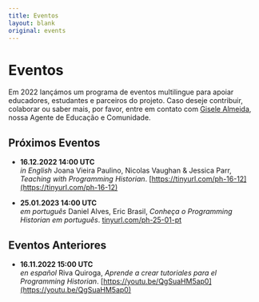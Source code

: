 ```yaml
---
title: Eventos
layout: blank
original: events
---
```


# Eventos

Em 2022 lançámos um programa de eventos multilingue para apoiar educadores, estudantes e parceiros do projeto. Caso deseje contribuir, colaborar ou saber mais, por favor, entre em contato com <a href="mailto:community@programminghistorian.org">Gisele Almeida</a>, nossa Agente de Educação e Comunidade.

## Próximos Eventos

* **16.12.2022 14:00 UTC**  
_in English_ Joana Vieira Paulino, Nicolas Vaughan & Jessica Parr, _Teaching with Programming Historian_. [https://tinyurl.com/ph-16-12](https://tinyurl.com/ph-16-12)

* **25.01.2023 14:00 UTC**  
_em português_ Daniel Alves, Eric Brasil, _Conheça o Programming Historian em português_. [tinyurl.com/ph-25-01-pt](tinyurl.com/ph-25-01-pt)

## Eventos Anteriores

* **16.11.2022 15:00 UTC**  
_en español_ Riva Quiroga, _Aprende a crear tutoriales para el Programming Historian_. [https://youtu.be/QgSuaHM5ap0](https://youtu.be/QgSuaHM5ap0) 
